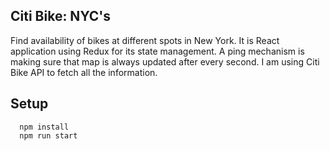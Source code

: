 ## Citi Bike: NYC's

Find availability of bikes at different spots in New York. It is React application using Redux for its state management. A ping mechanism is making sure that map is always updated after every second. I am using Citi Bike API to fetch all the information. 


## Setup

```
  npm install
  npm run start
```
